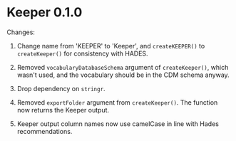 Keeper 0.1.0
============

Changes:

1. Change name from 'KEEPER' to 'Keeper', and `createKEEPER()` to `createKeeper()` for consistency with HADES.

2. Removed `vocabularyDatabaseSchema` argument of `createKeeper()`, which wasn't used, and the vocabulary should be in the CDM schema anyway.

3. Drop dependency on `stringr`.

4. Removed `exportFolder` argument from `createKeeper()`. The function now returns the Keeper output.

5. Keeper output column names now use camelCase in line with Hades recommendations.
